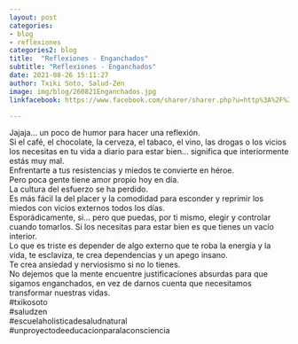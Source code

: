 ```yaml
---
layout: post
categories:
- blog
- reflexiones
categories2: blog
title:  "Reflexiones - Enganchados"
subtitle: "Reflexiones - Enganchados"
date: 2021-08-26 15:11:27
author: Txiki Soto, Salud-Zen
image: img/blog/260821Enganchados.jpg
linkfacebook: https://www.facebook.com/sharer/sharer.php?u=http%3A%2F%2Fwww.salud-zen.com%2Fblog%2Freflexiones%2F2021%2F08%2F26%2Freflexiones-enganchados.html&amp;src=sdkpreparse

---  
```


Jajaja... un poco de humor para hacer una reflexión.  
Si el café, el chocolate, la cerveza, el tabaco, el vino, las drogas o los vicios  los necesitas en tu vida a diario para estar bien... significa que interiormente estás muy mal.  
Enfrentarte a tus resistencias y miedos te convierte en héroe.  
Pero poca gente tiene amor propio hoy en día.  
La cultura del esfuerzo se ha perdido.  
Es más fácil la del placer y la comodidad para esconder y reprimir los miedos con vicios externos todos los días.  
Esporádicamente, si... pero que puedas, por ti mismo, elegir y controlar cuando tomarlos.
Si los necesitas para estar bien es que tienes un vacío interior.  
Lo que es triste es depender de algo externo que te roba la energía y la vida, te esclaviza, te crea dependencias y un apego insano.   
Te crea ansiedad y nerviosismo si no lo tienes.  
No dejemos que la mente encuentre justificaciones absurdas para que sigamos enganchados, en vez de darnos cuenta que necesitamos transformar nuestras vidas.   
#txikosoto  
#saludzen   
#escuelaholisticadesaludnatural   
#unproyectodeeducacionparalaconsciencia  
